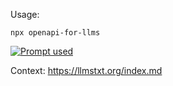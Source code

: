 Usage:

```
npx openapi-for-llms
```

[![Prompt used](https://b.lmpify.com/Prompt_used)](https://letmeprompt.com/rules-httpsuithu-3bvkpn0)

Context:
https://llmstxt.org/index.md

